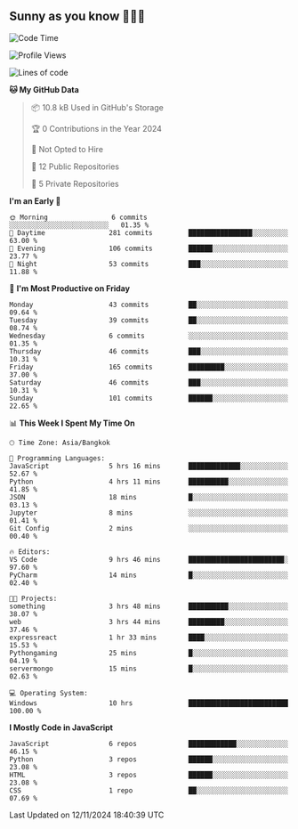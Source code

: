 ## Sunny as you know 🫨🫨👋

<!--START_SECTION:waka-->
![Code Time](http://img.shields.io/badge/Code%20Time-21%20hrs%2049%20mins-blue)

![Profile Views](http://img.shields.io/badge/Profile%20Views-13-blue)

![Lines of code](https://img.shields.io/badge/From%20Hello%20World%20I%27ve%20Written-187.0%20thousand%20lines%20of%20code-blue)

**🐱 My GitHub Data** 

> 📦 10.8 kB Used in GitHub's Storage 
 > 
> 🏆 0 Contributions in the Year 2024
 > 
> 🚫 Not Opted to Hire
 > 
> 📜 12 Public Repositories 
 > 
> 🔑 5 Private Repositories 
 > 
**I'm an Early 🐤** 

```text
🌞 Morning                6 commits           ░░░░░░░░░░░░░░░░░░░░░░░░░   01.35 % 
🌆 Daytime                281 commits         ████████████████░░░░░░░░░   63.00 % 
🌃 Evening                106 commits         ██████░░░░░░░░░░░░░░░░░░░   23.77 % 
🌙 Night                  53 commits          ███░░░░░░░░░░░░░░░░░░░░░░   11.88 % 
```
📅 **I'm Most Productive on Friday** 

```text
Monday                   43 commits          ██░░░░░░░░░░░░░░░░░░░░░░░   09.64 % 
Tuesday                  39 commits          ██░░░░░░░░░░░░░░░░░░░░░░░   08.74 % 
Wednesday                6 commits           ░░░░░░░░░░░░░░░░░░░░░░░░░   01.35 % 
Thursday                 46 commits          ███░░░░░░░░░░░░░░░░░░░░░░   10.31 % 
Friday                   165 commits         █████████░░░░░░░░░░░░░░░░   37.00 % 
Saturday                 46 commits          ███░░░░░░░░░░░░░░░░░░░░░░   10.31 % 
Sunday                   101 commits         ██████░░░░░░░░░░░░░░░░░░░   22.65 % 
```


📊 **This Week I Spent My Time On** 

```text
🕑︎ Time Zone: Asia/Bangkok

💬 Programming Languages: 
JavaScript               5 hrs 16 mins       █████████████░░░░░░░░░░░░   52.67 % 
Python                   4 hrs 11 mins       ██████████░░░░░░░░░░░░░░░   41.85 % 
JSON                     18 mins             █░░░░░░░░░░░░░░░░░░░░░░░░   03.13 % 
Jupyter                  8 mins              ░░░░░░░░░░░░░░░░░░░░░░░░░   01.41 % 
Git Config               2 mins              ░░░░░░░░░░░░░░░░░░░░░░░░░   00.40 % 

🔥 Editors: 
VS Code                  9 hrs 46 mins       ████████████████████████░   97.60 % 
PyCharm                  14 mins             █░░░░░░░░░░░░░░░░░░░░░░░░   02.40 % 

🐱‍💻 Projects: 
something                3 hrs 48 mins       ██████████░░░░░░░░░░░░░░░   38.07 % 
web                      3 hrs 44 mins       █████████░░░░░░░░░░░░░░░░   37.46 % 
expressreact             1 hr 33 mins        ████░░░░░░░░░░░░░░░░░░░░░   15.53 % 
Pythongaming             25 mins             █░░░░░░░░░░░░░░░░░░░░░░░░   04.19 % 
servermongo              15 mins             █░░░░░░░░░░░░░░░░░░░░░░░░   02.63 % 

💻 Operating System: 
Windows                  10 hrs              █████████████████████████   100.00 % 
```

**I Mostly Code in JavaScript** 

```text
JavaScript               6 repos             ████████████░░░░░░░░░░░░░   46.15 % 
Python                   3 repos             ██████░░░░░░░░░░░░░░░░░░░   23.08 % 
HTML                     3 repos             ██████░░░░░░░░░░░░░░░░░░░   23.08 % 
CSS                      1 repo              ██░░░░░░░░░░░░░░░░░░░░░░░   07.69 % 
```




 Last Updated on 12/11/2024 18:40:39 UTC
<!--END_SECTION:waka-->
